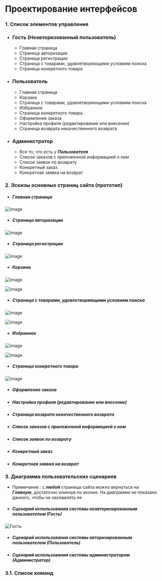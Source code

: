 # Проектирование интерфейсов
### 1. Список элементов управления

* ### Гость (Неавторизованный пользователь)
    * Главная страница
    * Страница авторизации
    * Страница регистрации
    * Страница с товарами, удовлетворяющими условиям поиска
    * Страница конкретного товара

* ### Пользователь
    * Главная страница
    * Корзина
    * Страница с товарами, удовлетворяющими условиям поиска
    * Избранное
    * Страница конкретного товара
    * Оформление заказа
    * Настройка профиля (редактирование или внесение)
    * Страница возврата некачественного возврата

* ### Администратор
    *  Все то, что есть у ***Пользователя***
    *  Список заказов с приложенной информацией о нем
    *  Список заявок по возврату
    *  Конкретный заказ
    *  Конкретная заявка на возврат

### 2. Эскизы основных страниц сайта (прототип)
* ##### Главная страница
![image](https://user-images.githubusercontent.com/58702589/144573182-b08ac1fc-242a-470e-9266-f7bdec49cfbc.png)


* ##### Страница авторизации
![image](https://user-images.githubusercontent.com/58702589/144573208-a145a9dc-4f56-446d-a5ee-d21d28fd7f9b.png)

* ##### Страница регистрации
![image](https://user-images.githubusercontent.com/58702589/144573240-116c20a2-3b3a-4bb5-8102-48fe51969894.png)

* ##### Корзина
![image](https://user-images.githubusercontent.com/58702589/144573272-4b0e41a7-f6dc-46ca-9b64-76f64f5b0dd1.png)

![image](https://user-images.githubusercontent.com/58702589/144573310-c2e9cd33-67b3-44ff-a4a3-85aa0bffe0d9.png)

* ##### Страница с товарами, удовлетворяющими условиям поиска
![image](https://user-images.githubusercontent.com/58702589/144573350-7f5c3d78-b776-457f-b296-2286edf9d5aa.png)

![image](https://user-images.githubusercontent.com/58702589/144573383-2ec0f05a-6322-4be4-892e-ef6b6293c093.png)

* ##### Избранное
![image](https://user-images.githubusercontent.com/58702589/144573417-60219fee-d460-445e-a414-4536b1c13948.png)

![image](https://user-images.githubusercontent.com/58702589/144573450-5a527065-096b-4f04-810c-7747b1c6235d.png)

* ##### Страница конкретного товара
![image](https://user-images.githubusercontent.com/58702589/144573502-6ce17d15-43d1-4df9-9537-62aab4b04f3f.png)

* ##### Оформление заказа

* ##### Настройка профиля (редактирование или внесение)

* ##### Страница возврата некачественного возврата

* ##### Список заказов с приложенной информацией о нем

* ##### Список заявок по возврату

* ##### Конкретный заказ

* ##### Конкретная заявка на возврат
### 3. Диаграмма пользовательских сценариев

*  Примечание : с ***любой*** страницы сайта можно вернуться на ***Главную***, достаточно кликнув по иконке. На диаграмме не показано данного, чтобы не захламлять ее

* ##### Сценарий использования системы неавторизированным пользователем (**Гость**)
![Гость](https://user-images.githubusercontent.com/58702589/144587197-14b08c86-5da9-4a0c-a458-bfd0bba8ba23.png)

* ##### Сценарий использования системы авторизированным пользователем (**Пользователь**)

* ##### Сценарий использования системы администратором (**Администратор**)

### 3.1. Список команд
